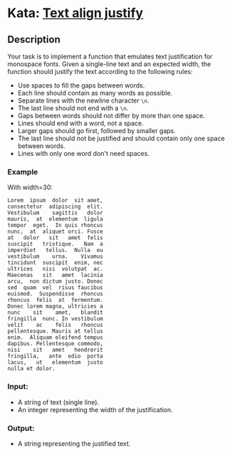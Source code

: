 # Kata: [Text align justify](https://www.codewars.com/kata/537e18b6147aa838f600001b)

## Description
Your task is to implement a function that emulates text justification for monospace fonts. Given a single-line text and an expected width, the function should justify the text according to the following rules:

- Use spaces to fill the gaps between words.
- Each line should contain as many words as possible.
- Separate lines with the newline character `\n`.
- The last line should not end with a `\n`.
- Gaps between words should not differ by more than one space.
- Lines should end with a word, not a space.
- Larger gaps should go first, followed by smaller gaps.
- The last line should not be justified and should contain only one space between words.
- Lines with only one word don't need spaces.

### Example
With width=30:
```
Lorem  ipsum  dolor  sit amet,
consectetur  adipiscing  elit.
Vestibulum    sagittis   dolor
mauris,  at  elementum  ligula
tempor  eget.  In quis rhoncus
nunc,  at  aliquet orci. Fusce
at   dolor   sit   amet  felis
suscipit   tristique.   Nam  a
imperdiet   tellus.  Nulla  eu
vestibulum    urna.    Vivamus
tincidunt  suscipit  enim, nec
ultrices   nisi  volutpat  ac.
Maecenas   sit   amet  lacinia
arcu,  non dictum justo. Donec
sed  quam  vel  risus faucibus
euismod.  Suspendisse  rhoncus
rhoncus  felis  at  fermentum.
Donec lorem magna, ultricies a
nunc    sit    amet,   blandit
fringilla  nunc. In vestibulum
velit    ac    felis   rhoncus
pellentesque. Mauris at tellus
enim.  Aliquam eleifend tempus
dapibus. Pellentesque commodo,
nisi    sit   amet   hendrerit
fringilla,   ante  odio  porta
lacus,   ut   elementum  justo
nulla et dolor.
```

### Input:
- A string of text (single line).
- An integer representing the width of the justification.

### Output:
- A string representing the justified text.